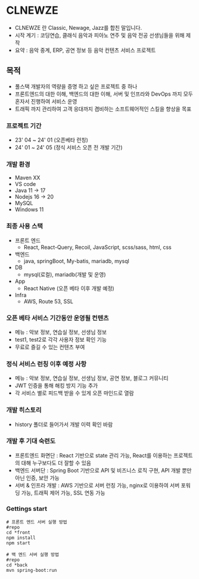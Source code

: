 # CLNEWZE

- CLNEWZE 란 Classic, Newage, Jazz를 합친 말입니다.
- 시작 계기 : 코딩연습, 클래식 음악과 피아노 연주 및 음악 전공 선생님들을 위해 제작
- 요약 : 음악 중계, ERP, 공연 정보 등 음악 컨텐츠 서비스 프로젝트

## 목적

- 풀스택 개발자의 역량을 증명 하고 싶은 프로젝트 중 하나
- 프론트엔드의 대한 이해, 백엔드의 대한 이해, 서버 및 인프라와 DevOps 까지 모두 혼자서 진행하여 서비스 운영
- 트래픽 까지 관리하여 고객 응대까지 겸비하는 소프트웨어적인 스킬을 향상을 목표 

### 프로젝트 기간

- 23' 04 ~ 24' 01 (오픈베타 런칭)
- 24' 01 ~ 24' 05 (정식 서비스 오픈 전 개발 기간)

### 개발 환경

- Maven XX
- VS code
- Java 11 -> 17
- Nodejs 16 -> 20
- MySQL
- Windows 11

### 최종 사용 스택

- 프론트 엔드
  - React, React-Query, Recoil, JavaScript, scss/sass, html, css
- 백엔드
  - java, springBoot, My-batis, mariadb, mysql
- DB
  - mysql(로컬), mariadb(개발 및 운영)
- App
  - React Native (오픈 베타 이후 개발 예정)
- Infra
  - AWS, Route 53, SSL

### 오픈 베타 서비스 기간동안 운영될 컨텐츠

- 메뉴 : 악보 정보, 연습실 정보, 선생님 정보
- test1, test2로 각각 사용자 정보 확인 기능
- 무료로 즐길 수 있는 컨텐츠 부여


### 정식 서비스 런칭 이후 예정 사항

- 메뉴 : 악보 정보, 연습실 정보, 선생님 정보, 공연 정보, 블로그 커뮤니티
- JWT 인증을 통해 해킹 방지 기능 추가
- 각 서비스 별로 피드백 받을 수 있게 오픈 마인드로 열람

### 개발 히스토리

- history 폴더로 들어가서 개발 이력 확인 바람


### 개발 후 기대 숙련도

- 프론트엔드 화면단 : React 기반으로 state 관리 가능, React를 이용하는 프로젝트의 대해 누구보다도 더 잘할 수 있음
- 백엔드 서버단 : Spring Boot 기반으로 API 및 비즈니스 로직 구현, API 개발 뿐만 아닌 인증, 보안 가능
- 서버 & 인프라 개발 : AWS 기반으로 서버 런칭 가능, nginx로 이용하여 서버 포워딩 가능, 트래픽 제어 가능, SSL 연동 가능

### Gettings start

```
# 프론트 엔드 서버 실행 방법
#repo
cd *front
npm install
npm start
```

```
# 백 엔드 서버 실행 방법
#repo
cd *back
mvn spring-boot:run
```
